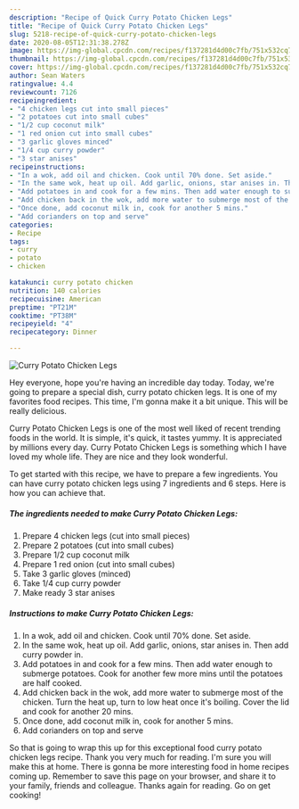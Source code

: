 ```yaml
---
description: "Recipe of Quick Curry Potato Chicken Legs"
title: "Recipe of Quick Curry Potato Chicken Legs"
slug: 5218-recipe-of-quick-curry-potato-chicken-legs
date: 2020-08-05T12:31:38.278Z
image: https://img-global.cpcdn.com/recipes/f137281d4d00c7fb/751x532cq70/curry-potato-chicken-legs-recipe-main-photo.jpg
thumbnail: https://img-global.cpcdn.com/recipes/f137281d4d00c7fb/751x532cq70/curry-potato-chicken-legs-recipe-main-photo.jpg
cover: https://img-global.cpcdn.com/recipes/f137281d4d00c7fb/751x532cq70/curry-potato-chicken-legs-recipe-main-photo.jpg
author: Sean Waters
ratingvalue: 4.4
reviewcount: 7126
recipeingredient:
- "4 chicken legs cut into small pieces"
- "2 potatoes cut into small cubes"
- "1/2 cup coconut milk"
- "1 red onion cut into small cubes"
- "3 garlic gloves minced"
- "1/4 cup curry powder"
- "3 star anises"
recipeinstructions:
- "In a wok, add oil and chicken. Cook until 70% done. Set aside."
- "In the same wok, heat up oil. Add garlic, onions, star anises in. Then add curry powder in."
- "Add potatoes in and cook for a few mins. Then add water enough to submerge potatoes. Cook for another few more mins until the potatoes are half cooked."
- "Add chicken back in the wok, add more water to submerge most of the chicken. Turn the heat up, turn to low heat once it&#39;s boiling. Cover the lid and cook for another 20 mins."
- "Once done, add coconut milk in, cook for another 5 mins."
- "Add corianders on top and serve"
categories:
- Recipe
tags:
- curry
- potato
- chicken

katakunci: curry potato chicken 
nutrition: 140 calories
recipecuisine: American
preptime: "PT21M"
cooktime: "PT38M"
recipeyield: "4"
recipecategory: Dinner

---
```



![Curry Potato Chicken Legs](https://img-global.cpcdn.com/recipes/f137281d4d00c7fb/751x532cq70/curry-potato-chicken-legs-recipe-main-photo.jpg)

Hey everyone, hope you're having an incredible day today. Today, we're going to prepare a special dish, curry potato chicken legs. It is one of my favorites food recipes. This time, I'm gonna make it a bit unique. This will be really delicious.

Curry Potato Chicken Legs is one of the most well liked of recent trending foods in the world. It is simple, it's quick, it tastes yummy. It is appreciated by millions every day. Curry Potato Chicken Legs is something which I have loved my whole life. They are nice and they look wonderful.




To get started with this recipe, we have to prepare a few ingredients. You can have curry potato chicken legs using 7 ingredients and 6 steps. Here is how you can achieve that.

<!--inarticleads1-->

##### The ingredients needed to make Curry Potato Chicken Legs:

1. Prepare 4 chicken legs (cut into small pieces)
1. Prepare 2 potatoes (cut into small cubes)
1. Prepare 1/2 cup coconut milk
1. Prepare 1 red onion (cut into small cubes)
1. Take 3 garlic gloves (minced)
1. Take 1/4 cup curry powder
1. Make ready 3 star anises




<!--inarticleads2-->

##### Instructions to make Curry Potato Chicken Legs:

1. In a wok, add oil and chicken. Cook until 70% done. Set aside.
1. In the same wok, heat up oil. Add garlic, onions, star anises in. Then add curry powder in.
1. Add potatoes in and cook for a few mins. Then add water enough to submerge potatoes. Cook for another few more mins until the potatoes are half cooked.
1. Add chicken back in the wok, add more water to submerge most of the chicken. Turn the heat up, turn to low heat once it&#39;s boiling. Cover the lid and cook for another 20 mins.
1. Once done, add coconut milk in, cook for another 5 mins.
1. Add corianders on top and serve




So that is going to wrap this up for this exceptional food curry potato chicken legs recipe. Thank you very much for reading. I'm sure you will make this at home. There is gonna be more interesting food in home recipes coming up. Remember to save this page on your browser, and share it to your family, friends and colleague. Thanks again for reading. Go on get cooking!
